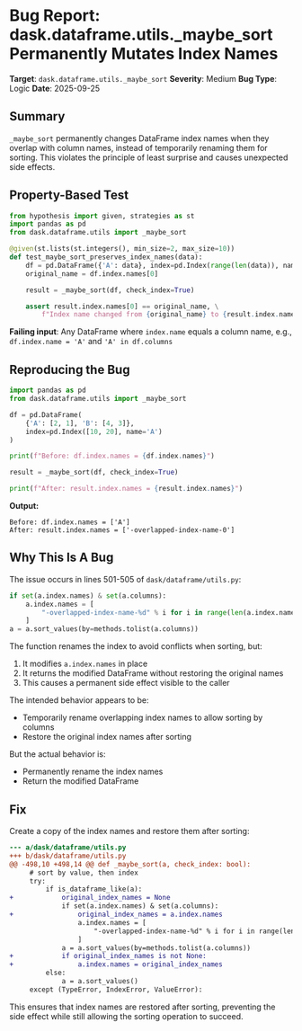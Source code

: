 # Bug Report: dask.dataframe.utils._maybe_sort Permanently Mutates Index Names

**Target**: `dask.dataframe.utils._maybe_sort`
**Severity**: Medium
**Bug Type**: Logic
**Date**: 2025-09-25

## Summary

`_maybe_sort` permanently changes DataFrame index names when they overlap with column names, instead of temporarily renaming them for sorting. This violates the principle of least surprise and causes unexpected side effects.

## Property-Based Test

```python
from hypothesis import given, strategies as st
import pandas as pd
from dask.dataframe.utils import _maybe_sort

@given(st.lists(st.integers(), min_size=2, max_size=10))
def test_maybe_sort_preserves_index_names(data):
    df = pd.DataFrame({'A': data}, index=pd.Index(range(len(data)), name='A'))
    original_name = df.index.names[0]

    result = _maybe_sort(df, check_index=True)

    assert result.index.names[0] == original_name, \
        f"Index name changed from {original_name} to {result.index.names[0]}"
```

**Failing input**: Any DataFrame where `index.name` equals a column name, e.g., `df.index.name = 'A'` and `'A' in df.columns`

## Reproducing the Bug

```python
import pandas as pd
from dask.dataframe.utils import _maybe_sort

df = pd.DataFrame(
    {'A': [2, 1], 'B': [4, 3]},
    index=pd.Index([10, 20], name='A')
)

print(f"Before: df.index.names = {df.index.names}")

result = _maybe_sort(df, check_index=True)

print(f"After: result.index.names = {result.index.names}")
```

**Output:**
```
Before: df.index.names = ['A']
After: result.index.names = ['-overlapped-index-name-0']
```

## Why This Is A Bug

The issue occurs in lines 501-505 of `dask/dataframe/utils.py`:

```python
if set(a.index.names) & set(a.columns):
    a.index.names = [
        "-overlapped-index-name-%d" % i for i in range(len(a.index.names))
    ]
a = a.sort_values(by=methods.tolist(a.columns))
```

The function renames the index to avoid conflicts when sorting, but:
1. It modifies `a.index.names` in place
2. It returns the modified DataFrame without restoring the original names
3. This causes a permanent side effect visible to the caller

The intended behavior appears to be:
- Temporarily rename overlapping index names to allow sorting by columns
- Restore the original index names after sorting

But the actual behavior is:
- Permanently rename the index names
- Return the modified DataFrame

## Fix

Create a copy of the index names and restore them after sorting:

```diff
--- a/dask/dataframe/utils.py
+++ b/dask/dataframe/utils.py
@@ -498,10 +498,14 @@ def _maybe_sort(a, check_index: bool):
     # sort by value, then index
     try:
         if is_dataframe_like(a):
+            original_index_names = None
             if set(a.index.names) & set(a.columns):
+                original_index_names = a.index.names
                 a.index.names = [
                     "-overlapped-index-name-%d" % i for i in range(len(a.index.names))
                 ]
             a = a.sort_values(by=methods.tolist(a.columns))
+            if original_index_names is not None:
+                a.index.names = original_index_names
         else:
             a = a.sort_values()
     except (TypeError, IndexError, ValueError):
```

This ensures that index names are restored after sorting, preventing the side effect while still allowing the sorting operation to succeed.